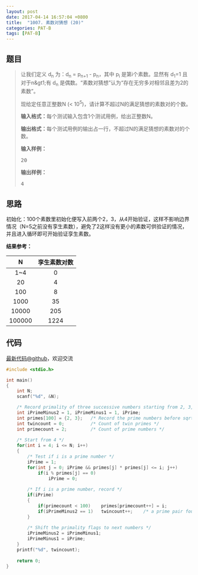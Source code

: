 ```yaml
---
layout: post
date: 2017-04-14 16:57:04 +0800
title:  "1007. 素数对猜想 (20)"
categories: PAT-B
tags: [PAT-B]
---
```


## 题目

> <div id="problemContent">
> <p>让我们定义 d<sub>n</sub> 为：d<sub>n</sub> = p<sub>n+1</sub> - p<sub>n</sub>，其中 p<sub>i</sub> 是第i个素数。显然有 d<sub>1</sub>=1 且对于n&amp;gt1;有 d<sub>n</sub> 是偶数。“素数对猜想”认为“存在无穷多对相邻且差为2的素数”。
> </p>
> <p>现给定任意正整数N (&lt; 10<sup>5</sup>)，请计算不超过N的满足猜想的素数对的个数。</p>
> <p><b>输入格式：</b>每个测试输入包含1个测试用例，给出正整数N。</p>
> <p><b>输出格式：</b>每个测试用例的输出占一行，不超过N的满足猜想的素数对的个数。</p>
> <b>输入样例：</b><pre>
> 20
> </pre>
> <b>输出样例：</b><pre>
> 4
> </pre>
> </div>

## 思路

初始化：100个素数里初始化便写入前两个2，3，从4开始验证，这样不影响边界情况（N=5之前没有孪生素数），避免了2这样没有更小的素数可供验证的情况，并且进入循环即可开始验证孪生素数。

**结果参考：**

|N|孪生素数对数|
|:-:|:-:|
|1~4|0|
|20|4|
|100|8|
|1000|35|
|10000|205|
|100000|1224|

## 代码

[最新代码@github](https://github.com/OliverLew/PAT/blob/master/PATBasic/1007.c)，欢迎交流
```c
#include <stdio.h>

int main()
{
    int N;
    scanf("%d", &N);

    /* Record primality of three successive numbers starting from 2, 3, 4 */
    int iPrimeMinus2 = 1, iPrimeMinus1 = 1, iPrime;
    int primes[100] = {2, 3};   /* Record the prime numbers before sqrt(10^5) */
    int twincount = 0;          /* Count of twin primes */
    int primecount = 2;         /* Count of prime numbers */
    
    /* Start from 4 */
    for(int i = 4; i <= N; i++)
    {
        /* Test if i is a prime number */
        iPrime = 1;
        for(int j = 0; iPrime && primes[j] * primes[j] <= i; j++) 
            if(i % primes[j] == 0)
                iPrime = 0;
        
        /* If i is a prime number, record */
        if(iPrime)
        {
            if(primecount < 100)    primes[primecount++] = i;
            if(iPrimeMinus2 == 1)   twincount++;    /* a prime pair found */
        }
        
        /* Shift the primality flags to next numbers */
        iPrimeMinus2 = iPrimeMinus1;
        iPrimeMinus1 = iPrime;
    }
    printf("%d", twincount);
    
    return 0;
}

```
